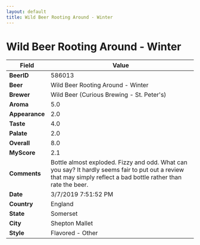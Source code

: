 ```yaml
---
layout: default
title: Wild Beer Rooting Around - Winter
---
```


# Wild Beer Rooting Around - Winter

| Field         | Value     |
|---------------|-----------|
| **BeerID** | 586013 |
| **Beer** | Wild Beer Rooting Around - Winter |
| **Brewer** | Wild Beer (Curious Brewing - St. Peter&#39;s) |
| **Aroma** | 5.0 |
| **Appearance** | 2.0 |
| **Taste** | 4.0 |
| **Palate** | 2.0 |
| **Overall** | 8.0 |
| **MyScore** | 2.1 |
| **Comments** | Bottle almost exploded. Fizzy and odd. What can you say? It hardly seems fair to put out a review that may simply reflect a bad bottle rather than rate the beer. |
| **Date** | 3/7/2019 7:51:52 PM |
| **Country** | England |
| **State** | Somerset |
| **City** | Shepton Mallet |
| **Style** | Flavored - Other |
